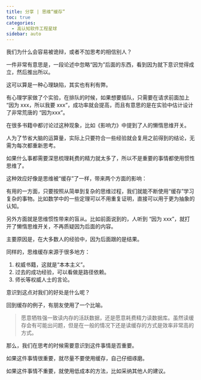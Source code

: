 ```yaml
---
title: 分享 | 思维“缓存”
toc: true
categories: 
  - 高认知软件工程星球
sidebar: auto
---
```


我们为什么会容易被诡辩，或者不加思考的相信别人？

一件非常有意思是，一段论述中忽略“因为”后面的东西，看到因为就下意识觉得成立，然后推出所以。

这可以算是一种心理缺陷，其实也有利有弊。

有心理学家做了个实验，在排队的时候，如果想要插队，只需要在请求前面加上 “因为 xxx，所以我要 xxx”，成功率就会提高，而且有意思的是在实验中估计设计了非常荒唐的 “因为xxx”。

在很多书籍中都讨论过这种现象，比如《影响力》中提到了人的懒惰思维开关。

人为了节省大脑的运算量，实际上只要符合一些经验就会复用之前得到的结论，无需为每次都重新思考。

如果什么事都需要深思梳理耗费的精力就太多了，所以不是重要的事情都使用惯性思维了。

这种效应好像是思维被“缓存”了一样，带来两个方面的影响：

有用的一方面，只要按照从简单到复杂的思维过程，我们就能不断使用“缓存”学习复杂的事物。比如数学中的一些定理可以不用重复证明，直接可以用于更为抽象的认知。

另外方面就是思维惯性带来的盲从。比如前面说到的，人听到 “因为 xxx”，就打开了懒惰思维开关，不再质疑因为后面的内容。

主要原因是，在大多数人的经验中，因为后面跟的是结果。

同样的，思维缓存来源于很多地方：

1. 权威书籍，这就是“本本主义”。
2. 过去的成功经验，可以看做是路径依赖。
3. 师长等权威人士的言论。

意识到这点对我们的好处是什么呢？

回到缓存的例子，有朋友使用了一个比喻。

> 愿意牺牲强一致读内存的活跃数据，还是愿意耗费精力读数据库。虽然读缓存会有可能出问题，但是在一般的情况下还是读缓存的方式是效率非常高的方式。

那么，我们在思考的时候需要意识到这件事情是否重要。

如果这件事情很重要，就尽量不要使用缓存，自己仔细琢磨。

如果这件事情不重要，就使用低成本的方法，比如采纳其他人的建议。